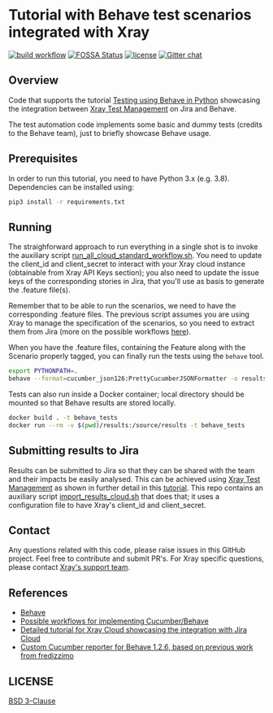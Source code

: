 # Tutorial with Behave test scenarios integrated with Xray

[![build workflow](https://github.com/Xray-App/tutorial-python-behave/actions/workflows/main-cloud.yml/badge.svg)](https://github.com/Xray-App/tutorial-python-behave/actions/workflows/main-cloud.yml)
[![FOSSA Status](https://app.fossa.com/api/projects/git%2Bgithub.com%2FXray-App%2Ftutorial-python-behave.svg?type=shield)](https://app.fossa.com/projects/git%2Bgithub.com%2FXray-App%2Ftutorial-python-behave?ref=badge_shield)
[![license](https://img.shields.io/badge/License-BSD%203--Clause-green.svg)](https://opensource.org/licenses/BSD-3-Clause)
[![Gitter chat](https://badges.gitter.im/gitterHQ/gitter.png)](https://gitter.im/Xray-App/community)

## Overview

Code that supports the tutorial [Testing using Behave in Python](https://docs.getxray.app/display/XRAYCLOUD/Testing+using+Behave+in+Python) showcasing the integration between [Xray Test Management](https://www.getxray.app/) on Jira and Behave.

The test automation code implements some basic and dummy tests (credits to the Behave team), just to briefly showcase Behave usage.

## Prerequisites

In order to run this tutorial, you need to have Python 3.x (e.g. 3.8).
Dependencies can be installed using:

```bash
pip3 install -r requirements.txt
```

## Running

The straighforward approach to run everything in a single shot is to invoke the auxiliary script [run_all_cloud_standard_workflow.sh](run_all_cloud_standard_workflow.sh).
You need to update the client_id and client_secret to interact with your Xray cloud instance (obtainable from Xray API Keys section); you also need to update the issue keys of the corresponding stories in Jira, that you'll use as basis to generate the .feature file(s).

Remember that to be able to run the scenarios, we need to have the corresponding .feature files. The previous script assumes you are using Xray to manage the specification of the scenarios,
so you need to extract them from Jira (more on the possible workflows [here](https://docs.getxray.app/pages/viewpage.action?pageId=31622264)).

When you have the .feature files, containing the Feature along with the Scenario properly tagged, you can finally run the tests using the `behave` tool.

```bash
export PYTHONPATH=.
behave --format=cucumber_json126:PrettyCucumberJSONFormatter -o results/cucumber.json  --format=json -o results/behave.json features
```

Tests can also run inside a Docker container; local directory should be mounted so that Behave results are stored locally.

```bash
docker build . -t behave_tests
docker run --rm -v $(pwd)/results:/source/results -t behave_tests
```


## Submitting results to Jira

Results can be submitted to Jira so that they can be shared with the team and their impacts be easily analysed.
This can be achieved using [Xray Test Management](https://www.getxray.app/) as shown in further detail in this [tutorial](https://docs.getxray.app/pages/viewpage.action?pageId=76982913).
This repo contains an auxiliary script [import_results_cloud.sh](import_results_cloud.sh) that does that; it uses a configuration file to have Xray's client_id and client_secret.


## Contact

Any questions related with this code, please raise issues in this GitHub project. Feel free to contribute and submit PR's.
For Xray specific questions, please contact [Xray's support team](https://jira.getxray.app/servicedesk/customer/portal/2).

## References

- [Behave](https://behave.readthedocs.io/en/stable/)
- [Possible workflows for implementing Cucumber/Behave](https://docs.getxray.app/pages/viewpage.action?pageId=31622264)
- [Detailed tutorial for Xray Cloud showcasing the integration with Jira Cloud](https://docs.getxray.app/pages/viewpage.action?pageId=76982913)
- [Custom Cucumber reporter for Behave 1.2.6, based on previous work from fredizzimo](https://gist.github.com/bitcoder/9ca4f143a9ca1afa9fc55666c974f7c8)


## LICENSE

[BSD 3-Clause](LICENSE)
